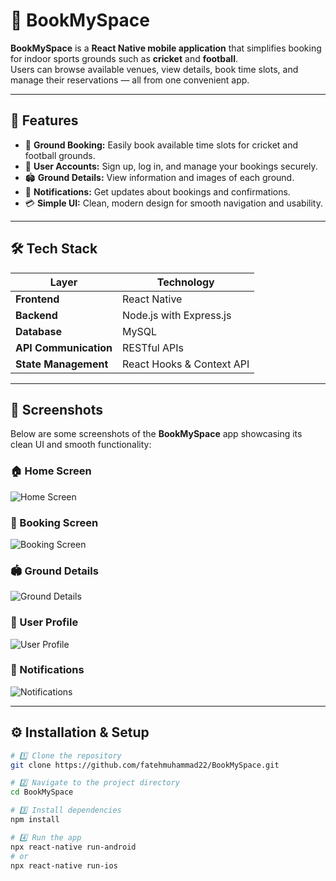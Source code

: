 # 🏏 BookMySpace

**BookMySpace** is a **React Native mobile application** that simplifies booking for indoor sports grounds such as **cricket** and **football**.  
Users can browse available venues, view details, book time slots, and manage their reservations — all from one convenient app.

---

## 🚀 Features

- 📅 **Ground Booking:** Easily book available time slots for cricket and football grounds.  
- 👥 **User Accounts:** Sign up, log in, and manage your bookings securely.  
- 🏟️ **Ground Details:** View information and images of each ground.  
- 🔔 **Notifications:** Get updates about bookings and confirmations.  
- 💳 **Simple UI:** Clean, modern design for smooth navigation and usability.

---

## 🛠️ Tech Stack

| Layer | Technology |
|-------|-------------|
| **Frontend** | React Native |
| **Backend** | Node.js with Express.js |
| **Database** | MySQL |
| **API Communication** | RESTful APIs |
| **State Management** | React Hooks & Context API |

---

## 📸 Screenshots

Below are some screenshots of the **BookMySpace** app showcasing its clean UI and smooth functionality:

### 🏠 Home Screen  
![Home Screen](screenshots/1.jpg)

### 📅 Booking Screen  
![Booking Screen](screenshots/2.jpg)

### 🏟️ Ground Details  
![Ground Details](screenshots/3.jpg)

### 👤 User Profile  
![User Profile](screenshots/4.jpg)

### 🔔 Notifications  
![Notifications](screenshots/5.jpg)


---

## ⚙️ Installation & Setup

```bash
# 1️⃣ Clone the repository
git clone https://github.com/fatehmuhammad22/BookMySpace.git

# 2️⃣ Navigate to the project directory
cd BookMySpace

# 3️⃣ Install dependencies
npm install

# 4️⃣ Run the app
npx react-native run-android
# or
npx react-native run-ios

